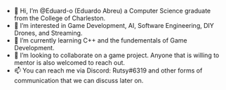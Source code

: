 - 👋 Hi, I’m @Eduard-o (Eduardo Abreu) a Computer Science graduate from the College of Charleston.
- 👀 I’m interested in Game Development, AI, Software Engineering, DIY Drones, and Streaming.
- 🌱 I’m currently learning C++ and the fundementals of Game Development.
- 💞️ I’m looking to collaborate on a game project. Anyone that is willing to mentor is also welcomed to reach out.
- 📫 You can reach me via Discord: Rutsy#6319 and other forms of communication that we can discuss later on.

<!---
Eduard-o/Eduard-o is a ✨ special ✨ repository because its `README.md` (this file) appears on your GitHub profile.
You can click the Preview link to take a look at your changes.
--->
